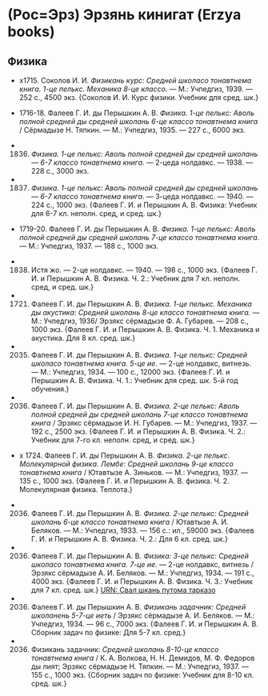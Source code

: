 # (Рос=Эрз) Эрзянь кинигат (Erzya books)

## Физика
- х1715. Соколов И. И. *Физикань курс: Средней школасо тонавтнема книга. 1-це пелькс. Механика 8-це классо*. — М.: Учпедгиз, 1939. — 252 с., 4500 экз.
{Соколов И. И. Курс физики. Учебник для сред. шк.}

- 1716-18. Фалеев Г. И. ды Перышкин А. В. *Физика. 1-це пелькс: Аволь полной средней ды средней школань 6-це классо тонавтнема книга* / Сёрмадызе Н. Тяпкин. — М.: Учпедгиз, 1935. — 227 с., 6000 экз.
- 1836. *Физика. 1-це пелькс: Аволь полной средней ды средней школань — 6-7 классо тонавтнема книга*. — 2-цеда нолдавкс. — 1938. — 228 с., 3000 экз.
- 1837. *Физика. 1-це пелькс: Аволь полной средней ды средней школань — 6-7 классо тонавтнема книга*. — 3-цеда нолдавкс. — 1940. — 224 с., 1000 экз.
{Фалеев Г. И. и Перышкин А. В. Физика: Учебник для 6-7 кл. неполн. сред, и сред. шк.}

- 1719-20. Фалеев Г. И. ды Перышкин А. В. *Физика. 1-це пелькс: Аволь полной средней ды средней школань 7-це классо тонавтнема книга.* — М.: Учпедгиз, 1937. — 188 с., 1000 экз.
- 1838. Истя жо. — 2-це нолдавкс. — 1940. — 198 с., 1000 экз.
{Фалеев Г. И. и Перышкин А. В. Физика. Ч. 2.: Учебник для 7 кл. неполн. сред, и сред. шк.}

- 1721. Фалеев Г. И. ды Перышкин А. В. *Физика. 1-це пелькс. Механика ды акустика: Средней школань 8-це классо тонавтнема книга.* — М.: Учпедгиз, 1936/ Эрзякс сёрмадызе Ф. А. Губарев. — 208 с., 1000 экз.
{Фалеев Г. И. и Перышкин А. В. Физика. Ч. 1. Механика и акустика. Для 8 кл. сред. шк.}

- 2035. Фалеев Г. И. ды Перышкин А. В. *Физика. 1-це пелькс: Средней школасо тонавтнема книга. 5-це ие.* — 2-це нолдавкс, витнезь. — М.: Учпедгиз, 1934. — 100 с., 12000 экз.
{Фалеев Г. И. и Перышкин А. В. Физика. Ч. 1.: Учебник для сред. шк. 5-й год обучения.}

- 2036. Фалеев Г. И. ды Перышкин А. В. *Физика. 2-це пелькс: Аволь полной средней ды средней школань 7-це классо тонавтнема книга* / Эрзякс сёрмадызе И. Н. Губарев. — М.: Учпедгиз, 1937. — 192 с., 2500 экз.
{Фалеев Г. И. и Перышкин А. В. Физика. Ч. 2.: Учебник для 7-го кл. неполн. сред, и сред. шк.}
- х 1724. Фалеев Г. И. ды Перышкин А. В. *Физика. 2-це пелькс. Молекулярной физика. Лембе: Средней школань 9-це классо тонавтнема книга* / Ютавтызе А. Зиньков. — М.: Учпедгиз, 1937. — 135 с., 1000 экз.
{Фалеев Г. И. и Перышкин А. В. физика. Ч. 2. Молекулярная физика. Теплота.}

- 2036. Фалеев Г. И. ды Перышкин А. В. *Физика. 2-це пелькс: Средней школань 6-це классо тонавтнема книга* / Ютавтызе А. И. Беляков. — М.: Учпедгиз, 1933. — 156 с.: ил., 59000 экз.
{Фалеев Г. И. и Перышкин А. В. Физика. Ч. 2.: Для 6 кл. сред. шк.}

- 2036. Фалеев Г. И. ды Перышкин А. В. *Физика: 3-це пелькс: Средней школасо тонавтнема книга. 7-це ие.* — 2-це нолдавкс, витнезь / Эрзякс сёрмадызе А. И. Беляков. — М.: Учпедгиз, 1934. — 191 с., 4000 экз.
{Фалеев Г. И. и Перышкин А. В. Физика. Ч. 3.: Учебник для 7 кл. сред. шк.}
[URN: Свал шкань путома тарказо](http://urn.fi/URN:NBN:fi-fe2014082633383)

- 2036. Фалеев Г. И. ды Перышкин А. В. *Физикань задачник: Средней школанень 5-7-це иеть* / Эрзякс сёрмадызе А. И. Беляков. — М.: Учпедгиз, 1934. — 96 с., 7000 экз.
{Фалеев Г. И. и Перышкин А. В. Сборник задач по физике: Для 5-7 кл. сред.}

- 2036. Физикань задачник: *Средней школань 8-10-це классо тонавтнема книга* / К. А. Волкова, Н. Н. Демидов, М. Ф. Федоров ды лият; Эрзякс сёрмадызе Н. Тяпкин. — М.: Учпедгиз, 1937. — 155 с., 1000 экз.
{Сборник задач по физике: Учебник для 8-10 кл. сред. шк.}


